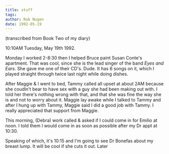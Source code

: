 ```yaml
---
title: stuff
tags: 
author: Rob Nugen
date: 1992-05-19
---
```


<p class=note>(transcribed from Book Two of my diary)

<p class=date>10:10AM Tuesday, May 19th 1992.

<p>Monday I worked 2-8:30 then I helped Bruce paint Susan Conte's
apartment.  That was cool, since she is the lead singer of the band
<em>Eyes and Ears</em>.  She gave me one of their CD's.  Dude.  It has
6 songs on it, which I played straight through twice last night while
doing dishes.  

<p>After Maggie & I went to bed, Tammy called all upset at about 2AM
because she coudln't bear to have sex with a guy she had been making
out with.  I told her there's nothing wrong with that, and that she
was fine the way she is and not to worry about it.  Maggie lay awake
while I talked to Tammy and after I hung up with Tammy, Maggie said I
did a good job with Tammy.  I really appreciated that support from
Maggie.

<p>This morning, (Debra) work called & asked if I could come in for
Emilio at noon.  I told them I would come in as soon as possible after
my Dr appt at 10:30.

<p>Speaking of which, it's 10:15 and I'm going to see Dr Bonefas about
my breast lump.  It will be cool if she cuts it out.  Later

